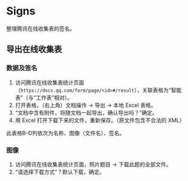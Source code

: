 # Signs

整理腾讯在线收集表的签名。

## 导出在线收集表

### 数据及签名

1. 访问腾讯在线收集表统计页面（`https://docs.qq.com/form/page/<id>#/result`），关联表格为“智能表”（与“工作表”相对）。
2. 打开表格，（右上角）文档操作 → 导出 → 本地 Excel 表格。
3. “文档中含有附件，将随文档一起导出，确认导出吗？”确定。
4. 用 Excel 打开下载下来的文件，重新保存。（原文件包含不合法的 XML）

此表格B–D列依次为名称、图像（文件名）、签名。

### 图像

1. 访问腾讯在线收集表统计页面，照片题目 → 下载此题的全部文件。
2. “请选择下载方式”？默认下载，确定。
